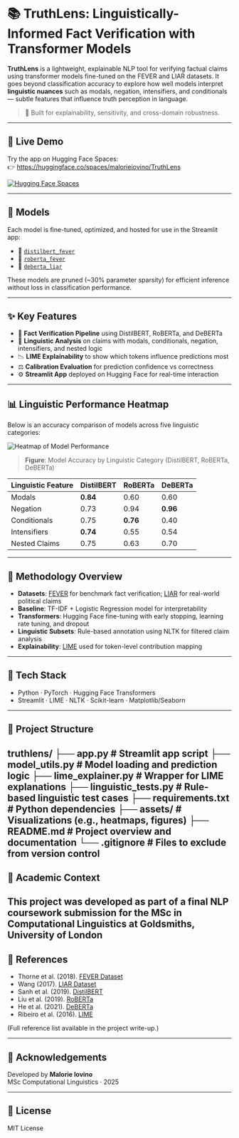 # 📚 TruthLens: Linguistically-Informed Fact Verification with Transformer Models

**TruthLens** is a lightweight, explainable NLP tool for verifying factual claims using transformer models fine-tuned on the FEVER and LIAR datasets. It goes beyond classification accuracy to explore how well models interpret **linguistic nuances** such as modals, negation, intensifiers, and conditionals — subtle features that influence truth perception in language.

> 🧠 Built for explainability, sensitivity, and cross-domain robustness.

---

## 🚀 Live Demo

Try the app on Hugging Face Spaces:  
👉 https://huggingface.co/spaces/malorieiovino/TruthLens

[![Hugging Face Spaces](https://img.shields.io/badge/🤗%20Launch%20App%20on%20Hugging%20Face-yellow?logo=huggingface)](https://huggingface.co/spaces/malorieiovino/TruthLens)

---

## 🧠 Models

Each model is fine-tuned, optimized, and hosted for use in the Streamlit app:

- 🤖 [`distilbert_fever`](https://huggingface.co/malorieiovino/distilbert_fever)  
- 🤖 [`roberta_fever`](https://huggingface.co/malorieiovino/roberta_fever)  
- 🤖 [`deberta_liar`](https://huggingface.co/malorieiovino/deberta_liar)  

These models are pruned (~30% parameter sparsity) for efficient inference without loss in classification performance.

---

## ✨ Key Features

- 🔎 **Fact Verification Pipeline** using DistilBERT, RoBERTa, and DeBERTa
- 🔬 **Linguistic Analysis** on claims with modals, conditionals, negation, intensifiers, and nested logic
- 📉 **LIME Explainability** to show which tokens influence predictions most
- ⚖️ **Calibration Evaluation** for prediction confidence vs correctness
- ⚙️ **Streamlit App** deployed on Hugging Face for real-time interaction

---

## 📊 Linguistic Performance Heatmap

Below is an accuracy comparison of models across five linguistic categories:

![Heatmap of Model Performance](https://huggingface.co/malorieiovino/TruthLens/resolve/main/assets/linguistic_heatmap.png)

> **Figure**: Model Accuracy by Linguistic Category (DistilBERT, RoBERTa, DeBERTa)

| Linguistic Feature | DistilBERT | RoBERTa | DeBERTa |
|--------------------|------------|---------|---------|
| Modals             | **0.84**   | 0.60    | 0.60    |
| Negation           | 0.73       | 0.94    | **0.96**|
| Conditionals       | 0.75       | **0.76**| 0.40    |
| Intensifiers       | **0.74**   | 0.55    | 0.54    |
| Nested Claims      | 0.75       | 0.63    | 0.70    |

---

## 🧪 Methodology Overview

- **Datasets**: [FEVER](https://fever.ai/) for benchmark fact verification; [LIAR](https://www.cs.ucsb.edu/~william/data/liar_dataset.zip) for real-world political claims
- **Baseline**: TF-IDF + Logistic Regression model for interpretability
- **Transformers**: Hugging Face fine-tuning with early stopping, learning rate tuning, and dropout
- **Linguistic Subsets**: Rule-based annotation using NLTK for filtered claim analysis
- **Explainability**: [LIME](https://github.com/marcotcr/lime) used for token-level contribution mapping

---

## 🧰 Tech Stack

- Python · PyTorch · Hugging Face Transformers
- Streamlit · LIME · NLTK · Scikit-learn · Matplotlib/Seaborn

---

## 📁 Project Structure

truthlens/ ├── app.py # Streamlit app script ├── model_utils.py # Model loading and prediction logic ├── lime_explainer.py # Wrapper for LIME explanations ├── linguistic_tests.py # Rule-based linguistic test cases ├── requirements.txt # Python dependencies ├── assets/ # Visualizations (e.g., heatmaps, figures) ├── README.md # Project overview and documentation └── .gitignore # Files to exclude from version control
---

## 🧠 Academic Context

This project was developed as part of a final NLP coursework submission for the MSc in Computational Linguistics at Goldsmiths, University of London
---

## 📘 References

- Thorne et al. (2018). [FEVER Dataset](https://fever.ai/)
- Wang (2017). [LIAR Dataset](https://aclanthology.org/P17-2067/)
- Sanh et al. (2019). [DistilBERT](https://arxiv.org/abs/1910.01108)
- Liu et al. (2019). [RoBERTa](https://arxiv.org/abs/1907.11692)
- He et al. (2021). [DeBERTa](https://openreview.net/forum?id=XPZIaotutsD)
- Ribeiro et al. (2016). [LIME](https://arxiv.org/abs/1602.04938)

(Full reference list available in the project write-up.)

---

## 🙌 Acknowledgements

Developed by **Malorie Iovino**  
MSc Computational Linguistics · 2025

---

## 📜 License

MIT License
